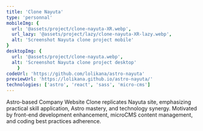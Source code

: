 ```yaml
---
title: 'Clone Nayuta'
type: 'personnal'
mobileImg: {
  url: '@assets/project/clone-nayuta-XR.webp',
  url_lazy: '@assets/project/lazy/clone-nayuta-XR-lazy.webp',
  alt: 'Screenshot Nayuta clone project mobile'
}
desktopImg: {
  url: '@assets/project/clone-nayuta.webp',
  alt: 'Screenshot Nayuta clone project desktop'
	}
codeUrl: 'https://github.com/lolikana/astro-nayuta'
previewUrl: 'https://lolikana.github.io/astro-nayuta/'
technologies: ['astro', 'react', 'sass', 'micro-cms']
---
```


Astro-based Company Website Clone replicates Nayuta site, emphasizing practical skill application, Astro mastery, and technology synergy. Motivated by front-end development enhancement, microCMS content management, and coding best practices adherence.